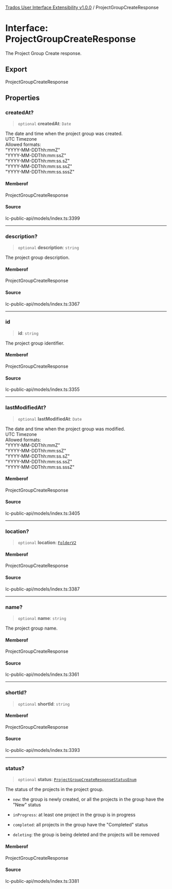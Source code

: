 [Trados User Interface Extensibility v1.0.0](../wiki/globals) / ProjectGroupCreateResponse

# Interface: ProjectGroupCreateResponse

The Project Group Create response.

## Export

ProjectGroupCreateResponse

## Properties

### createdAt?

> `optional` **createdAt**: `Date`

The date and time when the project group was created. <br> UTC Timezone  <br> Allowed formats: <br> "YYYY-MM-DDThh:mmZ" <br> "YYYY-MM-DDThh:mm:ssZ" <br> "YYYY-MM-DDThh:mm:ss.sZ" <br> "YYYY-MM-DDThh:mm:ss.ssZ" <br> "YYYY-MM-DDThh:mm:ss.sssZ"

#### Memberof

ProjectGroupCreateResponse

#### Source

lc-public-api/models/index.ts:3399

***

### description?

> `optional` **description**: `string`

The project group description.

#### Memberof

ProjectGroupCreateResponse

#### Source

lc-public-api/models/index.ts:3367

***

### id

> **id**: `string`

The project group identifier.

#### Memberof

ProjectGroupCreateResponse

#### Source

lc-public-api/models/index.ts:3355

***

### lastModifiedAt?

> `optional` **lastModifiedAt**: `Date`

The date and time when the project group was modified. <br> UTC Timezone  <br> Allowed formats: <br> "YYYY-MM-DDThh:mmZ" <br> "YYYY-MM-DDThh:mm:ssZ" <br> "YYYY-MM-DDThh:mm:ss.sZ" <br> "YYYY-MM-DDThh:mm:ss.ssZ" <br> "YYYY-MM-DDThh:mm:ss.sssZ"

#### Memberof

ProjectGroupCreateResponse

#### Source

lc-public-api/models/index.ts:3405

***

### location?

> `optional` **location**: [`FolderV2`](../wiki/Interface.FolderV2)

#### Memberof

ProjectGroupCreateResponse

#### Source

lc-public-api/models/index.ts:3387

***

### name?

> `optional` **name**: `string`

The project group name.

#### Memberof

ProjectGroupCreateResponse

#### Source

lc-public-api/models/index.ts:3361

***

### shortId?

> `optional` **shortId**: `string`

#### Memberof

ProjectGroupCreateResponse

#### Source

lc-public-api/models/index.ts:3393

***

### status?

> `optional` **status**: [`ProjectGroupCreateResponseStatusEnum`](../wiki/Type.ProjectGroupCreateResponseStatusEnum)

The status of the projects in the project group.

- `new`: the group is newly created, or all the projects in the group have the "New" status 

- `inProgress`: at least one project in the group is in progress

- `completed`: all projects in the group have the "Completed" status 

- `deleting`: the group is being deleted and the projects will be removed

#### Memberof

ProjectGroupCreateResponse

#### Source

lc-public-api/models/index.ts:3381
